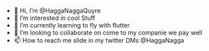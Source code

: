 - 👋 Hi, I’m @HaggaNaggaQuyre
- 👀 I’m interested in cool Stuff
- 🌱 I’m currently learning to fly with flutter
- 💞️ I’m looking to collaborate on come to my companie we pay well 
- 📫 How to reach me slide in my twitter DMs @HaggaNagga 

<!---
HaggaNaggaQuyre/HaggaNaggaQuyre is a ✨ special ✨ repository because its `README.md` (this file) appears on your GitHub profile.
You can click the Preview link to take a look at your changes.
--->
